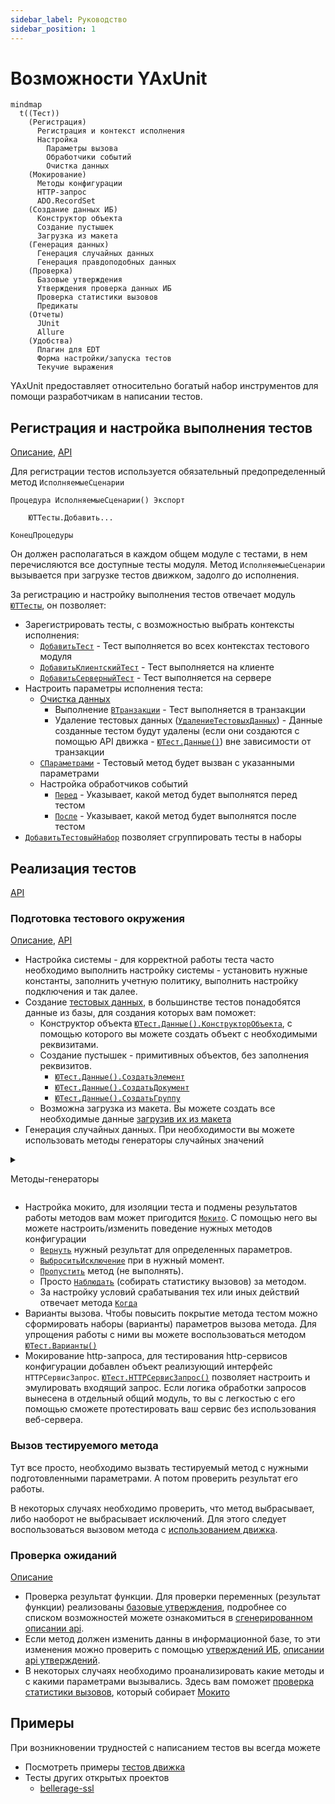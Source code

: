 ```yaml
---
sidebar_label: Руководство
sidebar_position: 1
---
```


# Возможности YAxUnit

```mermaid
mindmap
  t((Тест))
    (Регистрация)
      Регистрация и контекст исполнения
      Настройка
        Параметры вызова
        Обработчики событий
        Очистка данных
    (Мокирование)
      Методы конфигурации
      HTTP-запрос
      ADO.RecordSet
    (Создание данных ИБ)
      Конструктор объекта
      Создание пустышек
      Загрузка из макета
    (Генерация данных)
      Генерация случайных данных
      Генерация правдоподобных данных
    (Проверка)
      Базовые утверждения
      Утверждения проверка данных ИБ
      Проверка статистики вызовов
      Предикаты
    (Отчеты)
      JUnit
      Allure
    (Удобства)
      Плагин для EDT
      Форма настройки/запуска тестов
      Текучие выражения
```

YAxUnit предоставляет относительно богатый набор инструментов для помощи разработчикам в написании тестов.

## Регистрация и настройка выполнения тестов

[Описание](test-registration.md), [API](/api/ЮТТесты)

Для регистрации тестов используется обязательный предопределенный метод `ИсполняемыеСценарии`

```bsl
Процедура ИсполняемыеСценарии() Экспорт
    
    ЮТТесты.Добавить...

КонецПроцедуры
```

Он должен располагаться в каждом общем модуле с тестами, в нем перечисляются все доступные тесты модуля.
Метод `ИсполняемыеСценарии` вызывается при загрузке тестов движком, задолго до исполнения.

За регистрацию и настройку выполнения тестов отвечает модуль [`ЮТТесты`](/api/ЮТТесты), он позволяет:

* Зарегистрировать тесты, с возможностью выбрать контексты исполнения:
  * [`ДобавитьТест`](/api/ЮТТесты#добавитьтест) - Тест выполняется во всех контекстах тестового модуля
  * [`ДобавитьКлиентскийТест`](/api/ЮТТесты#добавитьклиентскийтест) - Тест выполняется на клиенте
  * [`ДобавитьСерверныйТест`](/api/ЮТТесты#добавитьсерверныйтест) - Тест выполняется на сервере
* Настроить параметры исполнения теста:
  * [Очистка данных](test-data/test-data-deletion)
    * Выполнение [`ВТранзакции`](/api/ЮТТесты#втранзакции) - Тест выполняется в транзакции
    * Удаление тестовых данных ([`УдалениеТестовыхДанных`](/api/ЮТТесты#удалениетестовыхданных)) - Данные созданные тестом будут удалены (если они создаются с помощью API движка - [`ЮТест.Данные()`](/api/ЮТест#данные)) вне зависимости от транзакции
  * [`СПараметрами`](/api/ЮТТесты#спараметрами) - Тестовый метод будет вызван с указанными параметрами
  * Настройка обработчиков событий
    * [`Перед`](/api/ЮТТесты#перед) - Указывает, какой метод будет выполнятся перед тестом
    * [`После`](/api/ЮТТесты#после) - Указывает, какой метод будет выполнятся после тестом
* [`ДобавитьТестовыйНабор`](/api/ЮТТесты#добавитьтестовыйнабор) позволяет сгруппировать тесты в наборы

## Реализация тестов

[API](/api/ЮТест)

### Подготовка тестового окружения

[Описание](test-data/), [API](/api/ЮТТестовыеДанные)

* Настройка системы - для корректной работы теста часто необходимо выполнить настройку системы - установить нужные константы, заполнить учетную политику, выполнить настройку подключения и так далее.
* Создание [тестовых данных](test-data/), в большинстве тестов понадобятся данные из базы, для создания которых вам поможет:
  * Конструктор объекта [`ЮТест.Данные().КонструкторОбъекта`](/api/ЮТТестовыеДанные#конструкторобъекта), с помощью которого вы можете создать объект с необходимыми реквизитами.
  * Создание пустышек - примитивных объектов, без заполнения реквизитов.
    * [`ЮТест.Данные().СоздатьЭлемент`](/api/ЮТТестовыеДанные#создатьэлемент)
    * [`ЮТест.Данные().СоздатьДокумент`](/api/ЮТТестовыеДанные#создатьдокумент)
    * [`ЮТест.Данные().СоздатьГруппу`](/api/ЮТТестовыеДанные#создатьгруппу)
  * Возможна загрузка из макета. Вы можете создать все необходимые данные [загрузив их из макета](test-data/load-from-templates.md)
* Генерация случайных данных. При необходимости вы можете использовать методы генераторы случайных значений

<details><summary>

Методы-генераторы

</summary>

* [`ЮТест.Данные().СлучайноеЧисло`](/api/ЮТТестовыеДанные#случайноечисло)
* [`ЮТест.Данные().СлучайноеПоложительноеЧисло`](/api/ЮТТестовыеДанные#случайноеположительноечисло)
* [`ЮТест.Данные().СлучайноеОтрицательноеЧисло`](/api/ЮТТестовыеДанные#случайноеотрицательноечисло)
* [`ЮТест.Данные().СлучайнаяСтрока`](/api/ЮТТестовыеДанные#случайнаястрока)
* [`ЮТест.Данные().СлучайныйИдентификатор`](/api/ЮТТестовыеДанные#случайныйидентификатор)
* [`ЮТест.Данные().СлучайнаяДата`](/api/ЮТТестовыеДанные#случайнаядата)
* [`ЮТест.Данные().СлучайныйIPАдрес`](/api/ЮТТестовыеДанные#случайныйipадрес)
* [`ЮТест.Данные().СлучайноеЗначениеИзСписка`](/api/ЮТТестовыеДанные#случайноезначениеизсписка)
* [`ЮТест.Данные().СлучайноеБулево`](/api/ЮТТестовыеДанные#случайноебулево)
* [`ЮТест.Данные().СлучайноеЗначениеПеречисления`](/api/ЮТТестовыеДанные#случайноезначениеперечисления)
* И другие

</details>

* Настройка мокито, для изоляции теста и подмены результатов работы методов вам может пригодится [`Мокито`](mockito.md). С помощью него вы можете настроить/изменить поведение нужных методов конфигурации
  * [`Вернуть`](/api/МокитоОбучение#вернуть) нужный результат для определенных параметров.
  * [`ВыброситьИсключение`](/api/МокитоОбучение#выброситьисключение) при в нужный момент.
  * [`Пропустить`](/api/МокитоОбучение#пропустить) метод (не выполнять).
  * Просто [`Наблюдать`](/api/МокитоОбучение#наблюдать) (собирать статистику вызовов) за методом.
  * За настройку условий срабатывания тех или иных действий отвечает метода [`Когда`](/api/МокитоОбучение#когда)
* Варианты вызова. Чтобы повысить покрытие метода тестом можно сформировать наборы (варианты) параметров вызова метода. Для упрощения работы с ними вы можете воспользоваться методом [`ЮТест.Варианты()`](/api/ЮТест#варианты)
* Мокирование http-запроса, для тестирования http-сервисов конфигурации добавлен объект реализующий интерфейс `HTTPСервисЗапрос`. [`ЮТест.HTTPСервисЗапрос()`](/api/ЮТест#httpсервисзапрос) позволяет настроить и эмулировать входящий запрос.
 Если логика обработки запросов вынесена в отдельный общий модуль, то вы с легкостью с его помощью сможете протестировать ваш сервис без использования веб-сервера.

### Вызов тестируемого метода

Тут все просто, необходимо вызвать тестируемый метод с нужными подготовленными параметрами. А потом проверить результат его работы.

В некоторых случаях необходимо проверить, что метод выбрасывает, либо наоборот не выбрасывает исключений. Для этого следует воспользоваться вызовом метода с [использованием движка](assertions/assertions-base#проверка-методов-объекта).

### Проверка ожиданий

[Описание](assertions/)

* Проверка результат функции. Для проверки переменных (результат функции) реализованы [базовые утверждения](assertions/assertions-base), подробнее со списком возможностей можете ознакомиться в [сгенерированном описании api](/api/ЮТУтверждения).
* Если метод должен изменить данны в информационной базе, то эти изменения можно проверить с помощью [утверждений ИБ](assertions/assertions-db), [описании api утверждений](/api/ЮТУтвержденияИБ).
* В некоторых случаях необходимо проанализировать какие методы и с какими параметрами вызывались. Здесь вам поможет [проверка статистики вызовов](/api/МокитоПроверки#вызовы), который собирает [Мокито](mockito)

## Примеры

При возникновении трудностей с написанием тестов вы всегда можете

* Посмотреть примеры [тестов движка](https://github.com/bia-technologies/yaxunit/tree/develop/tests/src/CommonModules)
* Тесты других открытых проектов
  * [bellerage-ssl](https://github.com/Bellerage-IT/bellerage-ssl/tree/master/src/cfe/yaxunit/src/CommonModules)
